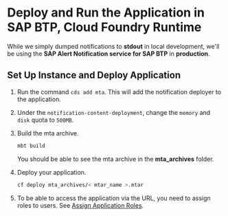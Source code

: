 # Deploy and Run the Application in SAP BTP, Cloud Foundry Runtime

While we simply dumped notifications to **stdout** in local development, we'll be using the **SAP Alert Notification service for SAP BTP** in **production**.

## Set Up Instance and Deploy Application

1. Run the command `cds add mta`. This will add the notification deployer to the application.

2. Under the `notification-content-deployment`, change the `memory` and `disk` quota to `500MB`.

3. Build the mta archive.

    ```bash
    mbt build
    ```
    You should be able to see the mta archive in the **mta_archives** folder.

4. Deploy your application.

    ```bash
    cf deploy mta_archives/< mtar_name >.mtar
    ```
    
5. To be able to access the application via the URL, you need to assign roles to users. See [Assign Application Roles](https://developers.sap.com/tutorials/user-role-assignment.html).
